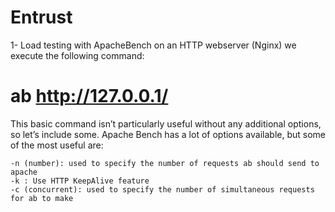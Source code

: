 # Entrust
1- Load testing with ApacheBench on an HTTP webserver (Nginx)
we execute the following command: 
  # ab http://127.0.0.1/

This basic command isn’t particularly useful without any additional options, so let’s include some. Apache Bench has a lot of options available, but some of the most useful are:

    -n (number): used to specify the number of requests ab should send to apache
    -k : Use HTTP KeepAlive feature
    -c (concurrent): used to specify the number of simultaneous requests for ab to make
